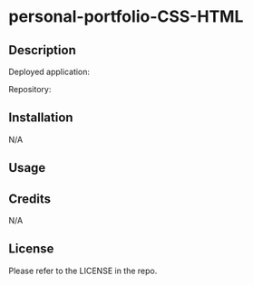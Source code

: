 # personal-portfolio-CSS-HTML

## Description

Deployed application:

Repository:

## Installation

N/A

## Usage

## Credits

N/A

## License

Please refer to the LICENSE in the repo.
